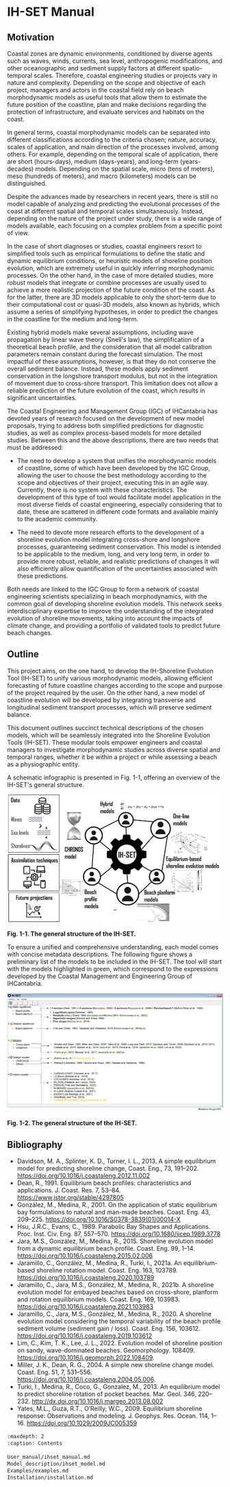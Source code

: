 # IH-SET Manual

## Motivation

Coastal zones are dynamic environments, conditioned by diverse agents such as waves, winds, currents, sea level, anthropogenic modifications, and other oceanographic and sediment supply factors at different spatio-temporal scales. Therefore, coastal engineering studies or projects vary in nature and complexity. Depending on the scope and objective of each project, managers and actors in the coastal field rely on beach morphodynamic models as useful tools that allow them to estimate the future position of the coastline, plan and make decisions regarding the protection of infrastructure, and evaluate services and habitats on the coast.

In general terms, coastal morphodynamic models can be separated into different classifications according to the criteria chosen; nature, accuracy, scales of application, and main direction of the processes involved, among others. For example, depending on the temporal scale of application, there are short (hours-days), medium (days-years), and long-term (years-decades) models. Depending on the spatial scale, micro (tens of meters), meso (hundreds of meters), and macro (kilometers) models can be distinguished.

Despite the advances made by researchers in recent years, there is still no model capable of analyzing and predicting the evolutional processes of the coast at different spatial and temporal scales simultaneously. Instead, depending on the nature of the project under study, there is a wide range of models available, each focusing on a complex problem from a specific point of view.

In the case of short diagnoses or studies, coastal engineers resort to simplified tools such as empirical formulations to define the static and dynamic equilibrium conditions, or heuristic models of shoreline position evolution, which are extremely useful in quickly inferring morphodynamic processes. On the other hand, in the case of more detailed studies, more robust models that integrate or combine processes are usually used to achieve a more realistic projection of the future condition of the coast. As for the latter, there are 3D models applicable to only the short-term due to their computational cost or quasi-3D models, also known as hybrids, which assume a series of simplifying hypotheses, in order to predict the changes in the coastline for the medium and long-term.

Existing hybrid models make several assumptions, including wave propagation by linear wave theory (Snell's law), the simplification of a theoretical beach profile, and the consideration that all model calibration parameters remain constant during the forecast simulation. The most impactful of these assumptions, however, is that they do not conserve the overall sediment balance. Instead, these models apply sediment conservation in the longshore transport modulus, but not in the integration of movement due to cross-shore transport. This limitation does not allow a reliable prediction of the future evolution of the coast, which results in significant uncertainties.

The Coastal Engineering and Management Group (IGC) of IHCantabria has devoted years of research focused on the development of new model proposals, trying to address both simplified predictions for diagnostic studies, as well as complex process-based models for more detailed studies. Between this and the above descriptions, there are two needs that must be addressed:

- The need to develop a system that unifies the morphodynamic models of coastline, some of which have been developed by the IGC Group, allowing the user to choose the best methodology according to the scope and objectives of their project, executing this in an agile way. Currently, there is no system with these characteristics. The development of this type of tool would facilitate model application in the most diverse fields of coastal engineering, especially considering that to date, these are scattered in different code formats and available mainly to the academic community.

- The need to devote more research efforts to the development of a shoreline evolution model integrating cross-shore and longshore processes, guaranteeing sediment conservation. This model is intended to be applicable to the medium, long, and very long term, in order to provide more robust, reliable, and realistic predictions of changes It will also efficiently allow quantification of the uncertainties associated with these predictions. 

Both needs are linked to the IGC Group to form a network of coastal engineering scientists specializing in beach morphodynamics, with the common goal of developing shoreline evolution models. This network seeks interdisciplinary expertise to improve the understanding of the integrated evolution of shoreline movements, taking into account the impacts of climate change, and providing a portfolio of validated tools to predict future beach changes.

## Outline

This project aims, on the one hand, to develop the IH-Shoreline Evolution Tool (IH-SET) to unify various morphodynamic models, allowing efficient forecasting of future coastline changes according to the scope and purpose of the project required by the user. On the other hand, a new model of coastline evolution will be developed by integrating transverse and longitudinal sediment transport processes, which will preserve sediment balance.

This document outlines succinct technical descriptions of the chosen models, which will be seamlessly integrated into the Shoreline Evolution Tools (IH-SET). These modular tools empower engineers and coastal managers to investigate morphodynamic studies across diverse spatial and temporal ranges, whether it be within a project or while assessing a beach as a physiographic entity.

A schematic infographic is presented in Fig. 1-1, offering an overview of the IH-SET's general structure.

![Fig. 1-1](images/Figure0_1.png)

**Fig. 1-1. The general structure of the IH-SET.**

To ensure a unified and comprehensive understanding, each model comes with concise metadata descriptions.
The following figure shows a preliminary list of the models to be included in the IH-SET. The tool will start with the models highlighted in green, which correspond to the expressions developed by the Coastal Management and Engineering Group of IHCantabria.

![Fig. 1-2](images/Figure0_2.png) 

**Fig. 1-2. The general structure of the IH-SET.**

## Bibliography

- Davidson, M. A., Splinter, K. D., Turner, I. L., 2013. A simple equilibrium model for predicting shoreline change, Coast. Eng., 73, 191–202. https://doi.org/10.1016/j.coastaleng.2012.11.002
- Dean, R., 1991. Equilibrium beach profiles: characteristics and applications. J. Coast. Res. 7, 53–84. https://www.jstor.org/stable/4297805
- González, M., Medina, R., 2001. On the application of static equilibrium bay formulations to natural and man-made beaches. Coast. Eng. 43, 209–225. https://doi.org/10.1016/S0378-3839(01)00014-X
- Hsu, J.R.C., Evans, C., 1989. Parabolic Bay Shapes and Applications. Proc. Inst. Civ. Eng. 87, 557–570. https://doi.org/10.1680/iicep.1989.3778
- Jara, M.S., González, M., Medina, R., 2015. Shoreline evolution model from a dynamic equilibrium beach profile. Coast. Eng. 99, 1–14. https://doi.org/10.1016/j.coastaleng.2015.02.006
- Jaramillo, C., González, M., Medina, R., Turki, I., 2021a. An equilibrium-based shoreline rotation model. Coast. Eng. 163, 103789. https://doi.org/10.1016/j.coastaleng.2020.103789
- Jaramillo, C., Jara, M.S., González, M., Medina, R., 2021b. A shoreline evolution model for embayed beaches based on cross-shore, planform and rotation equilibrium models. Coast. Eng. 169, 103983. https://doi.org/10.1016/j.coastaleng.2021.103983
- Jaramillo, C., Jara, M.S., González, M., Medina, R., 2020. A shoreline evolution model considering the temporal variability of the beach profile sediment volume (sediment gain / loss). Coast. Eng. 156, 103612. https://doi.org/10.1016/j.coastaleng.2019.103612
- Lim, C., Kim, T. K., Lee, J. L., 2022. Evolution model of shoreline position on sandy, wave-dominated beaches. Geomorphology. 108409. https://doi.org/10.1016/j.geomorph.2022.108409.
- Miller, J. K., Dean, R. G., 2004. A simple new shoreline change model. Coast. Eng. 51, 7, 531–556. https://doi.org/10.1016/j.coastaleng.2004.05.006.
- Turki, I., Medina, R., Coco, G., Gonzalez, M., 2013. An equilibrium model to predict shoreline rotation of pocket beaches. Mar. Geol. 346, 220–232. http://dx.doi.org/10.1016/j.margeo.2013.08.002
- Yates, M.L., Guza, R.T., O’Reilly, W.C., 2009. Equilibrium shoreline response: Observations and modeling. J. Geophys. Res. Ocean. 114, 1–16. https://doi.org/10.1029/2009JC005359

```{toctree}
:maxdepth: 2
:caption: Contents

User_manual/ihset_manual.md
Model_description/ihset_model.md
Examples/examples.md
Installation/installation.md
